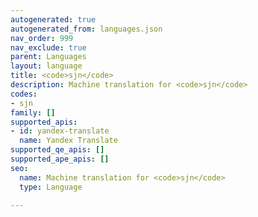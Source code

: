 ```yaml
---
autogenerated: true
autogenerated_from: languages.json
nav_order: 999
nav_exclude: true
parent: Languages
layout: language
title: <code>sjn</code>
description: Machine translation for <code>sjn</code>
codes:
- sjn
family: []
supported_apis:
- id: yandex-translate
  name: Yandex Translate
supported_qe_apis: []
supported_ape_apis: []
seo:
  name: Machine translation for <code>sjn</code>
  type: Language

---
```


